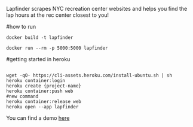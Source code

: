 Lapfinder scrapes NYC recreation center websites and helps you find the lap hours at the rec center closest to you!


#how to run
```
docker build -t lapfinder

docker run --rm -p 5000:5000 lapfinder

``` 


#getting started in heroku
```

wget -qO- https://cli-assets.heroku.com/install-ubuntu.sh | sh
heroku container:login
heroku create {project-name}
heroku container:push web
#new command
heroku container:release web
heroku open --app lapfinder

```

You can find a demo [here](https://lapfinder.herokuapp.com/)